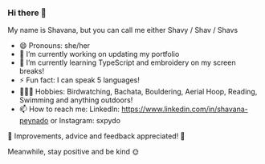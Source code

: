 ### Hi there 👋 
My name is Shavana, but you can call me either Shavy / Shav / Shavs
- 😄 Pronouns: she/her
- 🔭 I’m currently working on updating my portfolio
- 🌱 I’m currently learning TypeScript and embroidery on my screen breaks!
- ⚡ Fun fact: I can speak 5 languages!
- 👩🏾‍💻 Hobbies: Birdwatching, Bachata, Bouldering, Aerial Hoop, Reading, Swimming and anything outdoors!
- 📫 How to reach me: LinkedIn: https://www.linkedin.com/in/shavana-peynado or Instagram: sxpydo

🔨 Improvements, advice and feedback appreciated! 🔨

Meanwhile, stay positive and be kind 🌞

<!--
**sxpydo/sxpydo** is a ✨ _special_ ✨ repository because its `README.md` (this file) appears on your GitHub profile.

Here are some ideas to get you started:

- 🔭 I’m currently working on ...
- 🌱 I’m currently learning ...
- 👯 I’m looking to collaborate on ...
- 🤔 I’m looking for help with ...
- 💬 Ask me about ...
- 📫 How to reach me: ...
- 😄 Pronouns: ...
- ⚡ Fun fact: ...
-->
